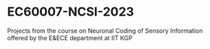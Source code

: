 # EC60007-NCSI-2023
Projects from the course on Neuronal Coding of Sensory Information offered by the E&amp;ECE department at IIT KGP
